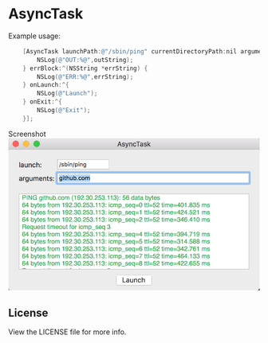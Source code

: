 # AsyncTask

Example usage:
```objective-c
    [AsyncTask launchPath:@"/sbin/ping" currentDirectoryPath:nil arguments:@[@"github.com"] outputBlock:^(NSString *outString) {
        NSLog(@"OUT:%@",outString);
    } errBlock:^(NSString *errString) {
        NSLog(@"ERR:%@",errString);
    } onLaunch:^{
        NSLog(@"Launch");
    } onExit:^{
        NSLog(@"Exit");
    }];
```

Screenshot
![AsyncTask](https://github.com/XieXieZhongxi/AsyncTask/blob/master/screenshot.png)

## License

View the LICENSE file for more info.
